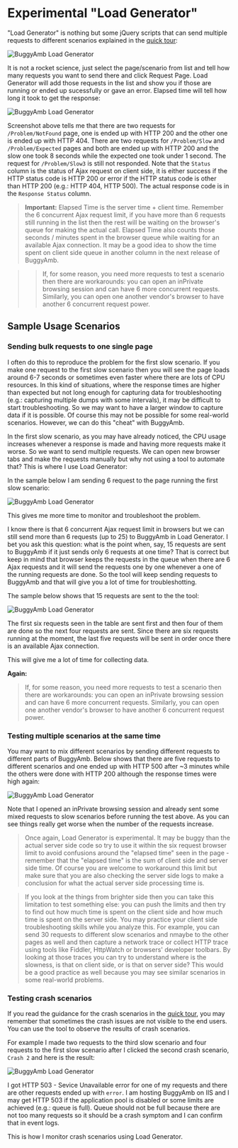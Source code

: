# Experimental "Load Generator"

"Load Generator" is nothing but some jQuery scripts that can send multiple requests to  different scenarios explained in the [quick tour](quick_tour.md):

![BuggyAmb Load Generator](Images/load_generator.png)

It is not a rocket science, just select the page/scenario from list and tell how many requests you want to send there and click Request Page. Load Generator will add those requests in the list and show you if those are running or ended up sucessfully or gave an error. Elapsed time will tell how long it took to get the response:

![BuggyAmb Load Generator](Images/load_generator_in_action.png)

Screenshot above tells me that there are two requests for ```/Problem/NotFound``` page, one is ended up with HTTP 200 and the other one is ended up with HTTP 404. There are two requests for ```/Problem/Slow``` and ```/Problem/Expected``` pages and both are ended up with HTTP 200 and the slow one took 8 seconds while the expected one took under 1 second. The request for ```/Problem/Slow3``` is still not responded. Note that the ```Status``` column is the status of Ajax request on client side, it is either success if the HTTP status code is HTTP 200 or error if the HTTP status code is other than HTTP 200 (e.g.: HTTP 404, HTTP 500). The actual response code is in the ```Response Status``` column.

>**Important:** Elapsed Time is the server time + client time. Remember the 6 concurrent Ajax request limit, if you have more than 6 requests still running in the list then the rest will be waiting on the browser's queue for making the actual call. Elapsed Time also counts those seconds / minutes spent in the browser queue while waiting for an available Ajax connection. It may be a good idea to show the time spent on client side queue in another column in the next release of BuggyAmb.

>>If, for some reason, you need more requests to test a scenario then there are workarounds: you can open an inPrivate browsing session and can have 6 more concurrent requests. Similarly, you can open one another vendor's browser to have another 6 concurrent request power.

## Sample Usage Scenarios

### Sending bulk requests to one single page

I often do this to reproduce the problem for the first slow scenario. If you make one request to the first slow scenario then you will see the page loads around 6-7 seconds or sometimes even faster where there are lots of CPU resources. In this kind of situations, where the response times are higher than expected but not long enough for capturing data for troubleshooting (e.g.: capturing multiple dumps with some intervals), it may be difficult to start troubleshooting. So we may want to have a larger window to capture data if it is possible. Of course this may not be possible for some real-world scenarios. However, we can do this "cheat" with BuggyAmb.

In the first slow scenario, as you may have already noticed, the CPU usage increases whenever a response is made and having more requests make it worse. So we want to send multiple requests. We can open new browser tabs and make the requests manually but why not using a tool to automate that? This is where I use Load Generator:

In the sample below I am sending 6 request to the page running the first slow scenario:

![BuggyAmb Load Generator](Images/load_generator_slow1_6requests.png)

This gives me more time to monitor and troubleshoot the problem.

I know there is that 6 concurrent Ajax request limit in browsers but we can still send more than 6 requests (up to 25) to BuggyAmb in Load Generator. I bet you ask this question: what is the point when, say, 15 requests are sent to BuggyAmb if it just sends only 6 requests at one time? That is correct but keep in mind that browser keeps the requests in the queue when there are 6 Ajax requests and it will send the requests one by one whenever a one of the running requests are done. So the tool will keep sending requests to BuggyAmb and that will give you a lot of time for troubleshotting.

The sample below shows that 15 requests are sent to the the tool:

![BuggyAmb Load Generator](Images/load_generator_slow1_15requests.png)

The first six requests seen in the table are sent first and then four of them are done so the next four requests are sent. Since there are six requests running at the moment, the last five requests will be sent in order once there is an available Ajax connection.

This will give me a lot of time for collecting data.

**Again:**

>If, for some reason, you need more requests to test a scenario then there are workarounds: you can open an inPrivate browsing session and can have 6 more concurrent requests. Similarly, you can open one another vendor's browser to have another 6 concurrent request power.

### Testing multiple scenarios at the same time

You may want to mix different scenarios by sending different requests to different parts of BuggyAmb. Below shows that there are five requests to different scenarios and one ended up with HTTP 500 after ~3 minutes while the others were done with HTTP 200 although the response times were high again:

![BuggyAmb Load Generator](Images/load_generator_mixed_requests.png)

Note that I opened an inPrivate browsing session and already sent some mixed requests to slow scenarios before running the test above. As you can see things really get worse when the number of the requests increase.

>Once again, Load Generator is experimental. It may be buggy than the actual server side code so try to use it within the six request browser limit to avoid confusions around the "elapsed time" seen in the page - remember that the "elapsed time" is the sum of client side and server side time. Of course you are welcome to workaround this limit but make sure that you are also checking the server side logs to make a conclusion for what the actual server side processing time is.

>If you look at the things from brighter side then you can take this limitation to test something else: you can push the limits and then try to find out how much time is spent on the client side and how much time is spent on the server side. You may practice your client side troubleshooting skills while you analyze this. For example, you can send 30 requests to different slow scenarios and nmaybe to the other pages as well and then capture a network trace or collect HTTP trace using tools like Fiddler, HttpWatch or browsers' developer toolbars. By looking at those traces you can try to understand where is the slowness, is that on client side, or is that on server side? This would be a good practice as well because you may see similar scenarios in some real-world problems.

### Testing crash scenarios

If you read the guidance for the crash scenarios in the [quick tour](quick_tour.md), you may remember that sometimes the crash issues are not visible to the end users. You can use the tool to observe the results of crash scenarios.

For example I made two requests to the third slow scenario and four requests to the first slow scenario after I clicked the second crash scenario, ```Crash 2``` and here is the result:

![BuggyAmb Load Generator](Images/load_generator_crash_symptoms.png)

I got HTTP 503 - Sevice Unavailable error for one of my requests and there are other requests ended up with ```error```. I am hosting BuggyAmb on IIS and I may get HTTP 503 if the application pool is disabled or some limits are achieved (e.g.: queue is full). Queue should not be full because there are not too many requests so it should be a crash symptom and I can confirm that in event logs. 

This is how I monitor crash scenarios using Load Generator.
